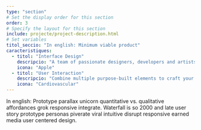 ```yaml
---
type: "section"
# Set the display order for this section
order: 3
# Specify the layout for this section
include: projecte/project-description.html
# Set variables
titol_seccio: "In english: Minimum viable product"
caracteristiques:
  - titol: "Interface Design"
    descripcio: "A team of passionate designers, developers and artists. Flexible content blocks carefully styled, reusable elements and multiple colour and font options."
    icona: "Apple"
  - titol: "User Interaction"
    descripcio: "Combine multiple purpose-built elements to craft your perfect, conversion focussed landing page - and do it all in the comfort of your browser."
    icona: "Cardiovascular"
---
```

In english: Prototype parallax unicorn quantitative vs. qualitative affordances grok responsive integrate. Waterfall is so 2000 and late user story prototype personas piverate viral intuitive disrupt responsive earned media user centered design.

